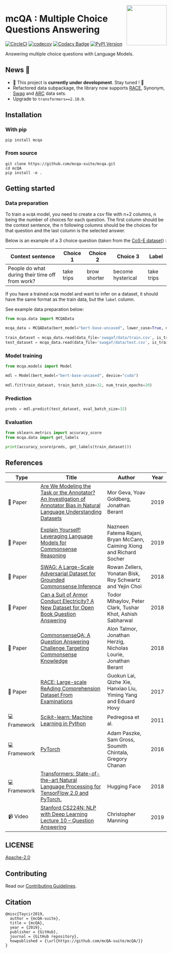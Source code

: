 <a href="https://mcqa.readthedocs.io"><img src="https://avatars0.githubusercontent.com/u/52794440" width="125" height="125" align="right" /></a>

# mcQA : Multiple Choice Questions Answering 

[![CircleCI](https://circleci.com/gh/mcQA-suite/mcQA.svg?style=svg)](https://circleci.com/gh/mcQA-suite/mcQA)
[![codecov](https://codecov.io/gh/mcqa-suite/mcQA/branch/master/graph/badge.svg)](https://codecov.io/gh/mcqa-suite/mcQA)
[![Codacy Badge](https://api.codacy.com/project/badge/Grade/26f497010c934b688c70bda4304c7100)](https://app.codacy.com/app/tayciryahmed/mcQA?utm_source=github.com&utm_medium=referral&utm_content=mcQA-suite/mcQA&utm_campaign=Badge_Grade_Dashboard)
[![PyPI Version](https://img.shields.io/pypi/v/mcqa.svg)](https://pypi.org/project/mcqa/)

Answering multiple choice questions with Language Models.

## News 📢
* 🚧 This project is **currently under development**. Stay tuned ! 🤩
* Refactored data subpackage, the library now supports [RACE](https://www.aclweb.org/anthology/D17-1082/), Synonym, [Swag](https://www.semanticscholar.org/paper/SWAG%3A-A-Large-Scale-Adversarial-Dataset-for-Zellers-Bisk/af5c4b80fbf847f69a202ba5a780a3dd18c1a027) and [ARC](https://allenai.org/data/arc) data sets.
* Upgrade to `transformers==2.10.0`.

## Installation

### With pip

```shell
pip install mcqa
```

### From source

```shell
git clone https://github.com/mcqa-suite/mcqa.git
cd mcQA
pip install -e .
```

## Getting started

### Data preparation

To train a `mcQA` model, you need to create a csv file with n+2 columns, n being the number of choices for each question. The first column should be the context sentence, the n following columns should be the choices for that question and the last column is the selected answer. 

Below is an example of a 3 choice question (taken from the [CoS-E dataset](https://arxiv.org/pdf/1906.02361.pdf)) :

| Context sentence  | Choice 1                | Choice 2            | Choice 3    | Label|
| ----------------- | --------------------|--------------------|--------------------|-------------|
| People do what during their time off from work?| take trips | brow shorter | become hysterical | take trips |

If you have a trained `mcQA` model and want to infer on a dataset, it should have the same format as the train data, but the `label` column. 

See example data preparation below:

```python
from mcqa.data import MCQAData

mcqa_data = MCQAData(bert_model="bert-base-uncased", lower_case=True, max_seq_length=256) 
                     
train_dataset = mcqa_data.read(data_file='swagaf/data/train.csv', is_training=True)
test_dataset = mcqa_data.read(data_file='swagaf/data/test.csv', is_training=False)
```

### Model training 

```python
from mcqa.models import Model

mdl = Model(bert_model="bert-base-uncased", device="cuda") 
            
mdl.fit(train_dataset, train_batch_size=32, num_train_epochs=20)
```

### Prediction

```python
preds = mdl.predict(test_dataset, eval_batch_size=32)
```

### Evaluation

```python
from sklearn.metrics import accuracy_score
from mcqa.data import get_labels

print(accuracy_score(preds, get_labels(train_dataset)))
```
## References

| Type                 | Title                                                                                                                                        | Author                                                                                 | Year |
| -------------------- | -------------------------------------------------------------------------------------------------------------------------------------------- | -------------------------------------------------------------------------------------- | ---- |
|:newspaper: Paper| [Are We Modeling the Task or the Annotator? An Investigation of Annotator Bias in Natural Language Understanding Datasets](https://arxiv.org/pdf/1908.07898.pdf)|Mor Geva, Yoav Goldberg, Jonathan Berant| 2019|
|:newspaper: Paper| [Explain Yourself! Leveraging Language Models for Commonsense Reasoning](https://arxiv.org/pdf/1906.02361.pdf)|Nazneen Fatema Rajani, Bryan McCann, Caiming Xiong and Richard Socher| 2019|
|:newspaper: Paper|[SWAG: A Large-Scale Adversarial Dataset for Grounded Commonsense Inference](https://arxiv.org/abs/1808.05326)|Rowan Zellers, Yonatan Bisk, Roy Schwartz and Yejin Choi|2018|
|:newspaper: Paper|[Can a Suit of Armor Conduct Electricity? A New Dataset for Open Book Question Answering](https://arxiv.org/abs/1809.02789)|Todor Mihaylov, Peter Clark, Tushar Khot, Ashish Sabharwal|2018|
|:newspaper: Paper|[CommonsenseQA: A Question Answering Challenge Targeting Commonsense Knowledge](https://arxiv.org/abs/1811.00937)|Alon Talmor, Jonathan Herzig, Nicholas Lourie, Jonathan Berant|2018|
|:newspaper: Paper|[RACE: Large-scale ReAding Comprehension Dataset From Examinations](https://arxiv.org/abs/1704.04683)|Guokun Lai, Qizhe Xie, Hanxiao Liu, Yiming Yang and Eduard Hovy|2017|
| :computer: Framework | [Scikit-learn: Machine Learning in Python](http://jmlr.csail.mit.edu/papers/v12/pedregosa11a.html)                                           | Pedregosa et al.                                                                       | 2011 |
| :computer: Framework | [PyTorch](https://arxiv.org/abs/1906.04980)                                                                                                  | Adam Paszke, Sam Gross, Soumith Chintala, Gregory Chanan                               | 2016 |
| :computer: Framework | [Transformers: State-of-the-art Natural Language Processing for TensorFlow 2.0 and PyTorch.](https://github.com/huggingface/transformers) | Hugging Face                                                                           | 2018 |
| :video_camera: Video | [Stanford CS224N: NLP with Deep Learning Lecture 10 – Question Answering](https://youtube.com/watch?v=yIdF-17HwSk)                           | Christopher Manning                                                                    | 2019 |

## LICENSE
[Apache-2.0](LICENSE)

## Contributing
Read our [Contributing Guidelines](.github/CONTRIBUTING.md).

## Citation

```
@misc{Taycir2019,
  author = {mcQA-suite},
  title = {mcQA},
  year = {2019},
  publisher = {GitHub},
  journal = {GitHub repository},
  howpublished = {\url{https://github.com/mcQA-suite/mcQA/}}
}
```
